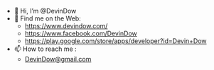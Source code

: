 - 👋 Hi, I’m @DevinDow
- 👀 Find me on the Web:
  - https://www.devindow.com/
  - https://www.facebook.com/DevinDow
  - https://play.google.com/store/apps/developer?id=Devin+Dow
- 📫 How to reach me : 
  - DevinDow@gmail.com
